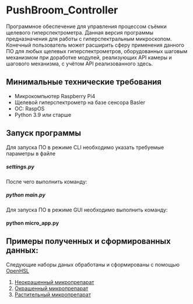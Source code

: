 # PushBroom_Controller

Программное обеспечение для управления процессом съёмки щелевого гиперспектрометра. Данная версия программы предназначения для работы с гиперспектральным микроскопом.
Конечный пользователь может расширить сферу применения данного ПО для любых щелевых гиперспектрометров, оборудованных шаговым механизмом при доработке модулей, реализующих API камеры и шагового механизма,  с учётом API реализованного здесь.

## Минимальные технические требования
- Микрокомпьютер Raspberry Pi4
- Щелевой гиперспектрометр на базе сенсора Basler 
- ОС: RaspOS
- Python 3.9 или старше

## Запуск программы

Для запуска ПО в режиме CLI необходимо указать требуемые параметры в файле 
 ##### settings.py

После чего выполнить команду:

##### python main.py

Для запуска ПО в режиме GUI необходимо выполнить команду:

#### python micro_app.py

## Примеры полученных и сформированных данных:

Следующие наборы даных обработаны и сформированы с помощью [OpenHSL](https://github.com/OpenHSL/OpenHSL)

1) [Неокрашенный микропрепарат](https://www.kaggle.com/datasets/openhsl/hyperdataset-unstained-tissue-microslide)
2) [Окрашенный микропрепарат](https://www.kaggle.com/datasets/openhsl/hyperdataset-stained-microscope)
3) [Растительный микропрепарат](https://www.kaggle.com/datasets/openhsl/hyperdata-plant-microscope) 
